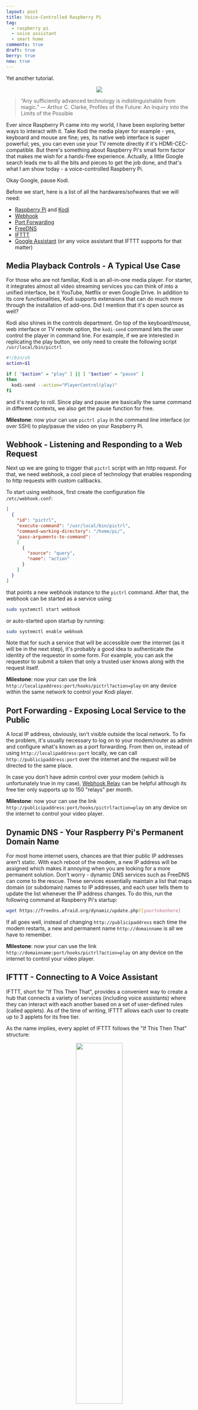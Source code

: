 ```yaml
---
layout: post
title: Voice-Controlled Raspberry Pi
tag:
  - raspberry pi
  - voice assistant
  - smart home
comments: true
draft: true
berry: true
new: true
---
```


Yet another tutorial.

<div align="center">
  <img src="https://shawenyao.github.io/Photos/IFTTT/logo.png" />
</div>

> “Any sufficiently advanced technology is indistinguishable from magic.”
> ― Arthur C. Clarke, Profiles of the Future: An Inquiry into the Limits of the Possible

Ever since Raspberry Pi came into my world, I have been exploring better ways to interact with it. Take Kodi the media player for example - yes, keyboard and mouse are fine; yes, its native web interface is super powerful; yes, you can even use your TV remote directly if it's HDMI-CEC-compatible. But there's something about Raspberry Pi's small form factor that makes me wish for a hands-free experience. Actually, a little Google search leads me to all the bits and pieces to get the job done, and that's what I am show today - a voice-controlled Raspberry Pi.

Okay Google, pause Kodi.

Before we start, here is a list of all the hardwares/sofwares that we will need:
* [Raspberry Pi](https://www.raspberrypi.org/) and [Kodi](https://kodi.tv/)
* [Webhook](https://github.com/adnanh/webhook)
* [Port Forwarding](https://en.wikipedia.org/wiki/Port_forwarding)
* [FreeDNS](https://freedns.afraid.org/dynamic/)
* [IFTTT](https://ifttt.com/)
* [Google Assistant](https://assistant.google.com/) (or any voice assistant that IFTTT supports for that matter)

## Media Playback Controls - A Typical Use Case
For those who are not familiar, Kodi is an all-in-one media player. For starter, it integrates almost all video streaming services you can think of into a unified interface, be it YouTube, Netflix or even Google Drive. In addition to its core functionalities, Kodi supports extensions that can do much more through the installation of add-ons. Did I mention that it's open source as well?

Kodi also shines in the controls department. On top of the keyboard/mouse, web interface or TV remote option, the ```kodi-send``` command lets the user control the player in command line. For example, if we are interested in replicating the play button, we only need to create the following script ```/usr/local/bin/pictrl```

```sh
#!/bin/sh
action=$1

if [ "$action" = "play" ] || [ "$action" = "pause" ]
then
  kodi-send --action="PlayerControl(play)"
fi
```

and it's ready to roll. Since play and pause are basically the same command in different contexts, we also get the pause function for free.

**Milestone**: now your can use ```pictrl play``` in the command line interface (or over SSH) to play/pasue the video on your Raspberry Pi.

## Webhook - Listening and Responding to a Web Request

Next up we are going to trigger that ```pictrl``` script with an http request. For that, we need webhook, a cool piece of technology that enables responding to http requests with custom callbacks. 

To start using webhook, first create the configuration file ```/etc/webhook.conf```:
```json
[
  {
    "id": "pictrl",
    "execute-command": "/usr/local/bin/pictrl",
    "command-working-directory": "/home/pi/",
    "pass-arguments-to-command":
    [
      {
        "source": "query",
        "name": "action"
      }
    ]
  }
]
````

that points a new webhook instance to the ```pictrl``` command. After that, the webhook can be started as a service using:
```bash
sudo systemctl start webhook
```

or auto-started upon startup by running:
```bash
sudo systemctl enable webhook
```

Note that for such a service that will be accessible over the internet (as it will be in the next step), it's probably a good idea to authenticate the identity of the requestor in some form. For example, you can ask the requestor to submit a token that only a trusted user knows along with the request itself.

**Milestone**: now your can use the link ```http://localipaddress:port/hooks/pictrl?action=play``` on any device within the same network to control your Kodi player.

## Port Forwarding - Exposing Local Service to the Public

A local IP address, obviously, isn't visible outside the local network. To fix the problem, it's usually necessary to log on to your modem/router as admin and configure what's known as a port forwarding. From then on, instead of using ```http://localipaddress:port``` locally, we can call ```http://publicipaddress:port``` over the internet and the request will be directed to the same place.

In case you don't have admin control over your modem (which is unfortunately true in my case), [Webhook Relay](https://webhookrelay.com/) can be helpful although its free tier only supports up to 150 "relays" per month.

**Milestone**: now your can use the link ```http://publicipaddress:port/hooks/pictrl?action=play``` on any device on the internet to control your video player.

## Dynamic DNS - Your Raspberry Pi's Permanent Domain Name

For most home internet users, chances are that thier public IP addresses aren't static. With each reboot of the modem, a new IP address will be assigned which makes it annoying when you are looking for a more permanent solution. Don't worry - dynamic DNS services such as FreeDNS can come to the rescue. These services essentially maintain a list that maps domain (or subdomain) names to IP addresses, and each user tells them to update the list whenever the IP address changes. To do this, run the following command at Raspberry Pi's startup:
```bash
wget https://freedns.afraid.org/dynamic/update.php?[yourtokenhere]
```

If all goes well, instead of changing ```http://publicipaddress``` each time the modem restarts, a new and permanent name ```http://domainname``` is all we have to remember.

**Milestone**: now your can use the link ```http://domainname:port/hooks/pictrl?action=play``` on any device on the internet to control your video player.

## IFTTT - Connecting to A Voice Assistant

IFTTT, short for "If This Then That", provides a convenient way to create a hub that connects a variety of services (including voice assistants) where they can interact with each another based on a set of user-defined rules (called applets). As of the time of writing, IFTTT allows each user to create up to 3 applets for its free tier.

As the name implies, every applet of IFTTT follows the "If This Then That" structure:

<div align="center">
  <img width="50%" height="50%" src="https://shawenyao.github.io/Photos/IFTTT/1.jpg" />
</div>

and creating a new applet boils down to defining the two pieces: "If This" and "Then That". First, configure the "If This" part and choose the Google Assistant option (you might be asked to link your Google account to IFTTT). In the next screen, although the "Say a simple phrase" option is more than enough to get the job done, the "Say a phrase with a text ingredient" option is preferred as it will be a lot more flexible when it comes to further customizing our voice commands.

<div align="center">
  <img width="50%" height="50%" src="https://shawenyao.github.io/Photos/IFTTT/3.jpg" />
</div>

That brings us to the trigger configuration. I use "kodi" as my keyword, followed by a custom text field. The rest is not important.

<div align="center">
  <img width="50%" height="50%" src="https://shawenyao.github.io/Photos/IFTTT/4.jpg" />
</div>

Next, on the "Then That" piece, what we want to choose is the webhook service that we've created in the previous step, with the exact action being configurable for future development:

<div align="center">
  <img width="50%" height="50%" src="https://shawenyao.github.io/Photos/IFTTT/6.jpg" />
</div>

Save and continue. That's it - our first IFTTT applet has become fully operational.

**Milestone**: now you can say the following magic words to play (or pause) your video on your Raspberry Pi's Kodi player:

```bash
Okay Google, Kodi play!
```

## Putting It All Together

As you might have noticed by now, your voice can literally be as powerful as your computer is. The toolchain we've established so far makes it possible to tigger almost any action of our choice with almost any words of our choice. The best part is, all the extra development work will only need to happen locally inside the ```pictrl``` script. That said, at the end of the day, what to do with such limitless possibility might be a matter of user experience so please let me know what your mileage turns out to be.

## Appendix
### Install all the softwares needed
```bash
sudo apt install kodi
sudo apt install kodi-eventclients-kodi-send
sudo apt install webhook
```
